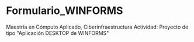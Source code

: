 # Formulario_WINFORMS
Maestría en Cómputo Aplicado, Ciberinfraestructura Actividad: Proyecto de tipo "Aplicación DESKTOP de WINFORMS"
